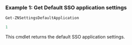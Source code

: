 ### Example 1: Get Default SSO application settings
```powershell
Get-ZNSettingsDefaultApplication

1
```

This cmdlet returns the default SSO application settings.
